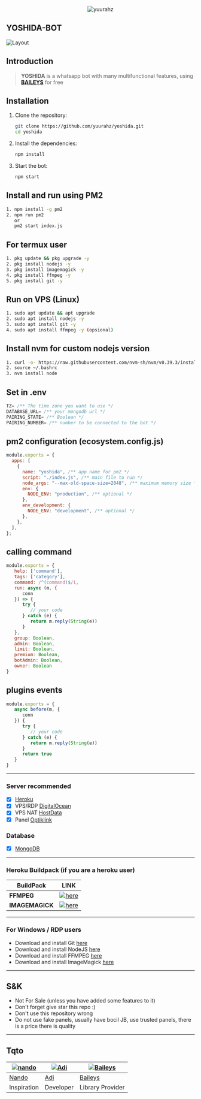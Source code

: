 <p align="center"> <img src="https://komarev.com/ghpvc/?username=yuurahz&label=Repo%20views&color=0e75b6&style=flat" alt="yuurahz" /> </p>

## YOSHIDA-BOT
![Layout](https://files.catbox.moe/iisg2z.jpg)

## Introduction

> **YOSHIDA** is a whatsapp bot with many multifunctional features, using **[BAILEYS](https://github.com/Whiskeysockets/Baileys)** for free

## Installation

1. Clone the repository:

    ```bash
    git clone https://github.com/yuurahz/yoshida.git
    cd yoshida
    ```

2. Install the dependencies:

    ```bash
    npm install
    ```

3. Start the bot:

    ```bash
    npm start
    ```

## Install and run using PM2
```bash
1. npm install -g pm2
2. npm run pm2
   or
   pm2 start index.js
```

## For termux user
```bash
1. pkg update && pkg upgrade -y
2. pkg install nodejs -y
3. pkg install imagemagick -y
4. pkg install ffmpeg -y
5. pkg install git -y
```

## Run on VPS (Linux)
```bash
1. sudo apt update && apt upgrade
2. sudo apt install nodejs -y
3. sudo apt install git -y
4. sudo apt install ffmpeg -y (opsional)
```

## Install nvm for custom nodejs version
```bash
1. curl -o- https://raw.githubusercontent.com/nvm-sh/nvm/v0.39.3/install.sh | bash
2. source ~/.bashrc
3. nvm install node
```

## Set in .env

```javascript
TZ= /** The time zone you want to use */
DATABASE_URL= /** your mongodb url */
PAIRING_STATE= /** Boolean */
PAIRING_NUMBER= /** number to be connected to the bot */
```

## pm2 configuration (ecosystem.config.js)

```javascript
module.exports = {
  apps: [
    {
      name: "yoshida", /** app name for pm2 */
      script: "./index.js", /** main file to run */
      node_args: "--max-old-space-size=2048", /** maximum memory size */
      env: {
        NODE_ENV: "production", /** optional */
      },
      env_development: {
        NODE_ENV: "development", /** optional */
      },
    },
  ],
};
```

## calling command

```javascript
module.exports = {
   help: ['command'],
   tags: ['category'],
   command: /^(command)$/i,
   run: async (m, {
      conn
   }) => {
      try {
         // your code
      } catch (e) {
         return m.reply(String(e))
      }
   },
   group: Boolean,
   admin: Boolean,
   limit: Boolean,
   premium: Boolean,
   botAdmin: Boolean,
   owner: Boolean
}
```

## plugins events

```javascript
module.exports = {
   async before(m, {
      conn
   }) {
      try {
         // your code
      } catch (e) {
         return m.reply(String(e))
      }
      return true
   }
}
```

---

### Server recommended

- [x] [Heroku](https://heroku.com/)
- [x] VPS/RDP [DigitalOcean](https://digitalocean.com/)
- [x] VPS NAT [HostData](https://hostdata.id/)
- [x] Panel [Optiklink](https://optiklink.com/)

### Database
- [x] [MongoDB](https://mongodb.com/)

---

### Heroku Buildpack (if you are a heroku user)

| BuildPack | LINK |
|-----------|------|
| **FFMPEG** | [![here](https://img.shields.io/badge/Link-here-blue)](https://github.com/jonathanong/heroku-buildpack-ffmpeg-latest) |
| **IMAGEMAGICK** | [![here](https://img.shields.io/badge/Link-here-blue)](https://github.com/DuckyTeam/heroku-buildpack-imagemagick) |

---

### For Windows / RDP users

- Download and install Git [here](https://git-scm.com/downloads)
- Download and install NodeJS [here](https://nodejs.org/en/download)
- Download and install FFMPEG [here](https://ffmpeg.org/download.html)
- Download and install ImageMagick [here](https://imagemagick.org/script/download.php)

---

## S&K

- Not For Sale (unless you have added some features to it)
- Don't forget give star this repo :)
- Don't use this repository wrong
- Do not use fake panels, usually have bocil JB, use trusted panels, there is a price there is quality

---

## Tqto
 [![nando](https://github.com/rifnd.png?size=50)](https://github.com/rifnd) | [![Adi](https://github.com/yuurahz.png?size=50)](https://github.com/yuurahz) | [![Baileys](https://github.com/Whiskeysockets.png?size=50)](https://github.com/Whiskeysockets)
----|----|----
[Nando](https://github.com/rifnd) | [Adi](https://github.com/yuurahz) | [Baileys](https://github.com/Whiskeysockets)
 Inspiration | Developer | Library Provider
